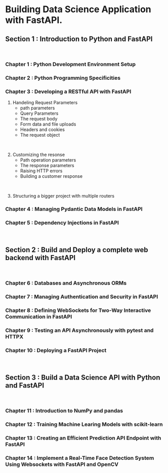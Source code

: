# Building Data Science Application with FastAPI.

## Section 1 : Introduction to Python and FastAPI
<br />

### Chapter 1 : Python Development Environment Setup

### Chapter 2 : Python Programming Specificities

### Chapter 3 : Developing a RESTful API with FastAPI

1. Handeling Request Parameters
    - path parameters
    - Query Parameters
    - The request body
    - Form data and file uploads
    - Headers and cookies
    - The request object

<br/>

2. Customizing the resonse
    - Path operation parameters
    - The response parameters
    - Raising HTTP errors
    - Building a customer response

<br/>

3. Structuring a bigger project with multiple routers

### Chapter 4 : Managing Pydantic Data Models in FastAPI

### Chapter 5 : Dependency Injections in FastAPI
<br />

## Section 2 : Build and Deploy a complete web backend with FastAPI
<br />

### Chapter 6 : Databases and Asynchronous ORMs

### Chapter 7 : Managing Authentication and Security in FastAPI

### Chapter 8 : Defining WebSockets for Two-Way Interactive Communication in FastAPI

### Chapter 9 : Testing an API Asynchronously with pytest and HTTPX

### Chapter 10 : Deploying a FastAPI Project
<br />

## Section 3 : Build a Data Science API with Python and FastAPI
<br />

### Chapter 11 : Introduction to NumPy and pandas

### Chapter 12 : Training Machine Learing Models with scikit-learn

### Chapter 13 : Creating an Efficient Prediction API Endpoint with FastAPI

### Chapter 14 : Implement a Real-Time Face Detection System Using Websockets with FastAPI and OpenCV







